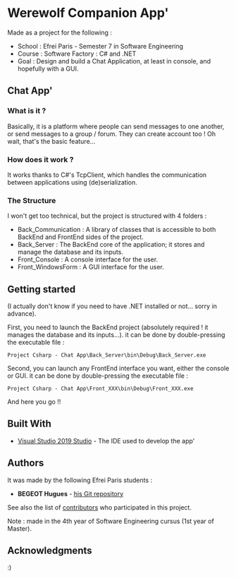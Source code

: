 # Werewolf Companion App'

Made as a project for the following :

* School : Efrei Paris - Semester 7 in Software Engineering
* Course : Software Factory : C# and .NET
* Goal : Design and build a Chat Application, at least in console, and hopefully with a GUI.



## Chat App'

### What is it ?
Basically, it is a platform where people can send messages to one another, or send messages to a group / forum.
They can create account too ! Oh wait, that's the basic feature...


### How does it work ?
It works thanks to C#'s TcpClient, which handles the communication between applications using (de)serialization.


### The Structure
I won't get too technical, but the project is structured with 4 folders :
* Back_Communication : A library of classes that is accessible to both BackEnd and FrontEnd sides of the project.
* Back_Server : The BackEnd core of the application; it stores and manage the database and its inputs.
* Front_Console : A console interface for the user.
* Front_WindowsForm : A GUI interface for the user.



## Getting started
(I actually don't know if you need to have .NET installed or not... sorry in advance).

First, you need to launch the BackEnd project (absolutely required ! it manages the database and its inputs...).
it can be done by double-pressing the executable file :
```
Project Csharp - Chat App\Back_Server\bin\Debug\Back_Server.exe
```

Second, you can launch any FrontEnd interface you want, either the console or GUI.
it can be done by double-pressing the executable file :
```
Project Csharp - Chat App\Front_XXX\bin\Debug\Front_XXX.exe
```

And here you go !!


## Built With
* [Visual Studio 2019 Studio](https://visualstudio.microsoft.com/fr/vs/) - The IDE used to develop the app'




## Authors

It was made by the following Efrei Paris students :
* **BEGEOT Hugues** - [his Git repository](https://github.com/opsilonn)

See also the list of [contributors](https://github.com/opsilonn/Csharp-Chat-App/contributors) who participated in this project.

Note : made in the 4th year of Software Engineering cursus (1st year of Master).



## Acknowledgments
:)
